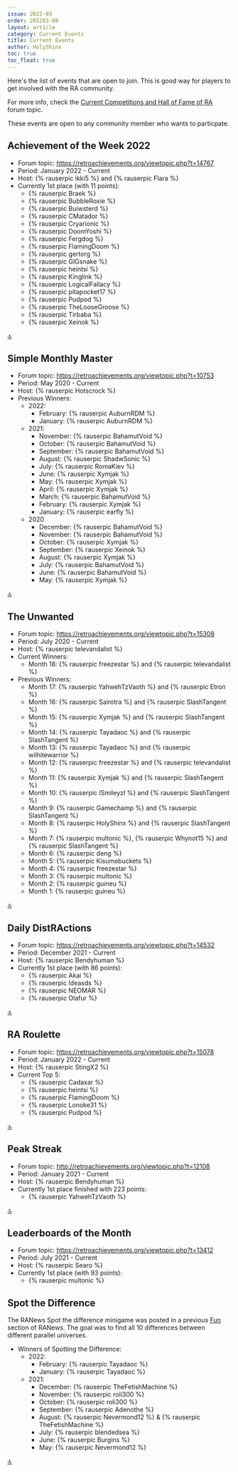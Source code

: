 ```yaml
---
issue: 2022-03
order: 202203-08
layout: article
category: Current Events
title: Current Events
author: HolyShinx
toc: true
toc_float: true
---
```


Here's the list of events that are open to join. This is good way for players to get involved with the RA community.

For more info, check the [Current Competitions and Hall of Fame of RA](https://retroachievements.org/viewtopic.php?t=9014) forum topic.


These events are open to any community member who wants to particpate.

## Achievement of the Week 2022

- Forum topic: <https://retroachievements.org/viewtopic.php?t=14767>
- Period: January 2022 - Current
- Host: {% rauserpic ikki5 %} and {% rauserpic Flara %}
- Currently 1st place (with 11 points):
  - {% rauserpic Braek %}
  - {% rauserpic BubbleRoxie %}
  - {% rauserpic Buiwsterd %}
  - {% rauserpic CMatador %}
  - {% rauserpic Cryarionic %}
  - {% rauserpic DoomYoshi %}
  - {% rauserpic Fergdog %}
  - {% rauserpic FlamingDoom %}
  - {% rauserpic gertorg %}
  - {% rauserpic GIGsnake %}  
  - {% rauserpic heintsi %}  
  - {% rauserpic Kinglink %}  
  - {% rauserpic LogicalFallacy %}
  - {% rauserpic pitapocket17 %}
  - {% rauserpic Pudpod %}
  - {% rauserpic TheLooseGroose %}
  - {% rauserpic Tirbaba %}
  - {% rauserpic Xeinok %}
 
<a href="#top">:top:</a>


## Simple Monthly Master

- Forum topic: <https://retroachievements.org/viewtopic.php?t=10753>
- Period: May 2020 - Current
- Host: {% rauserpic Hotscrock %}
- Previous Winners:
  - 2022:
    - February: {% rauserpic AuburnRDM %}
    - January: {% rauserpic AuburnRDM %}
  - 2021:
    - November: {% rauserpic BahamutVoid %}
    - October: {% rauserpic BahamutVoid %}
    - September: {% rauserpic BahamutVoid %}
    - August: {% rauserpic ShadwSonic %}
    - July: {% rauserpic RomaKiev %}
    - June: {% rauserpic Xymjak %}
    - May: {% rauserpic Xymjak %}
    - April: {% rauserpic Xymjak %}
    - March: {% rauserpic BahamutVoid %}
    - February: {% rauserpic Xymjak %}
    - January: {% rauserpic earfly %}
  - 2020
    - December: {% rauserpic BahamutVoid %}
    - November: {% rauserpic BahamutVoid %}
    - October: {% rauserpic Xymjak %}
    - September: {% rauserpic Xeinok %}
    - August: {% rauserpic Xymjak %}
    - July: {% rauserpic BahamutVoid %}
    - June: {% rauserpic BahamutVoid %}
    - May: {% rauserpic Xymjak %}
  
<a href="#top">:top:</a>


## The Unwanted

- Forum topic: <https://retroachievements.org/viewtopic.php?t=15308>
- Period: July 2020 - Current
- Host: {% rauserpic televandalist %}
- Current Winners:
    - Month 18: {% rauserpic freezestar %} and {% rauserpic televandalist %}
- Previous Winners:
    - Month 17: {% rauserpic YahwehTzVaoth %} and {% rauserpic Etron %}
    - Month 16: {% rauserpic Sairotra %} and {% rauserpic SlashTangent %}
    - Month 15: {% rauserpic Xymjak %} and {% rauserpic SlashTangent %}
    - Month 14: {% rauserpic Tayadaoc %} and {% rauserpic SlashTangent %}
    - Month 13: {% rauserpic Tayadaoc %} and {% rauserpic wilhitewarrior %}
    - Month 12: {% rauserpic freezestar %} and {% rauserpic televandalist %}
    - Month 11: {% rauserpic Xymjak %} and {% rauserpic SlashTangent %}
    - Month 10: {% rauserpic ISmileyzI %} and {% rauserpic SlashTangent %}
    - Month 9: {% rauserpic Gamechamp %} and {% rauserpic SlashTangent %}
    - Month 8: {% rauserpic HolyShinx %} and {% rauserpic SlashTangent %}
    - Month 7: {% rauserpic multonic %}, {% rauserpic Whynot15 %} and {% rauserpic SlashTangent %}
    - Month 6: {% rauserpic deng %}
    - Month 5: {% rauserpic Kisumebuckets %}
    - Month 4: {% rauserpic freezestar %}
    - Month 3: {% rauserpic multonic %}
    - Month 2: {% rauserpic guineu %}
    - Month 1: {% rauserpic guineu %}

<a href="#top">:top:</a>


## Daily DistRActions

- Forum topic: <https://retroachievements.org/viewtopic.php?t=14532>
- Period: December 2021 - Current
- Host: {% rauserpic Bendyhuman %}
- Currently 1st place (with 86 points):
  - {% rauserpic Akai %}
  - {% rauserpic Ideasds %}
  - {% rauserpic NEOMAR %}
  - {% rauserpic Olafur %}

<a href="#top">:top:</a>


## RA Roulette

- Forum topic: <https://retroachievements.org/viewtopic.php?t=15078>
- Period: January 2022 - Current
- Host: {% rauserpic StingX2 %}
- Current Top 5:
  - {% rauserpic Cadaxar %}
  - {% rauserpic heintsi %}
  - {% rauserpic FlamingDoom %}
  - {% rauserpic Lonoke31 %}
  - {% rauserpic Pudpod %}
  
<a href="#top">:top:</a>


## Peak Streak

- Forum topic: <http://retroachievements.org/viewtopic.php?t=12108>
- Period: January 2021 - Current
- Host: {% rauserpic Bendyhuman %}
- Currently 1st place finished with 223 points:
  - {% rauserpic YahwehTzVaoth %}

<a href="#top">:top:</a>


## Leaderboards of the Month

- Forum topic: <https://retroachievements.org/viewtopic.php?t=13412>
- Period: July 2021 - Current
- Host: {% rauserpic Searo %}
- Currently 1st place (with 93 points):
  - {% rauserpic multonic %}


## Spot the Difference

The RANews Spot the difference minigame was posted in a previous [Fun](fun) section of RANews.
The goal was to find all 10 differences between different parallel universes.

- Winners of Spotting the Difference:
  - 2022:
    - February: {% rauserpic Tayadaoc %}	
    - January: {% rauserpic Tayadaoc %}	
  - 2021:
    - December: {% rauserpic TheFetishMachine %}	
    - November: {% rauserpic roli300 %}	
    - October: {% rauserpic roli300 %}	
    - September: {% rauserpic Adenothe %}	
    - August: {% rauserpic Nevermond12 %} & {% rauserpic TheFetishMachine %}
    - July: {% rauserpic blendedsea %}
    - June: {% rauserpic Burgins %}
    - May: {% rauserpic Nevermond12 %}


<a href="#top">:top:</a>
